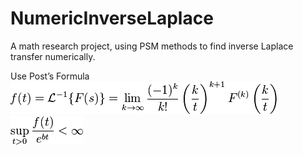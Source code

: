 # NumericInverseLaplace
A math research project, using PSM methods to find inverse Laplace transfer numerically.

Use Post’s Formula 
<img src='postsFormula.png'>
<img src='postsFormulaPremise.png'>
